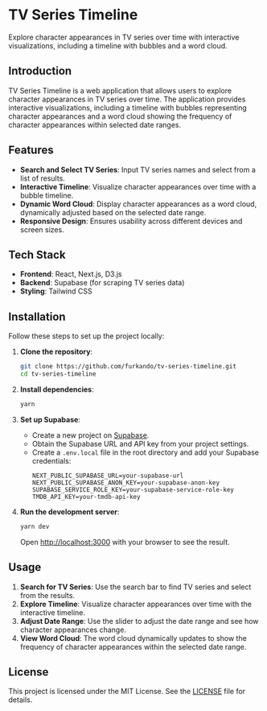 # TV Series Timeline

Explore character appearances in TV series over time with interactive visualizations, including a timeline with bubbles and a word cloud.

## Introduction

TV Series Timeline is a web application that allows users to explore character appearances in TV series over time. The application provides interactive visualizations, including a timeline with bubbles representing character appearances and a word cloud showing the frequency of character appearances within selected date ranges.

## Features

- **Search and Select TV Series**: Input TV series names and select from a list of results.
- **Interactive Timeline**: Visualize character appearances over time with a bubble timeline.
- **Dynamic Word Cloud**: Display character appearances as a word cloud, dynamically adjusted based on the selected date range.
- **Responsive Design**: Ensures usability across different devices and screen sizes.

## Tech Stack

- **Frontend**: React, Next.js, D3.js
- **Backend**: Supabase (for scraping TV series data)
- **Styling**: Tailwind CSS

## Installation

Follow these steps to set up the project locally:

1. **Clone the repository**:

   ```bash
   git clone https://github.com/furkando/tv-series-timeline.git
   cd tv-series-timeline
   ```

2. **Install dependencies**:

   ```bash
   yarn
   ```

3. **Set up Supabase**:

   - Create a new project on [Supabase](https://supabase.io/).
   - Obtain the Supabase URL and API key from your project settings.
   - Create a `.env.local` file in the root directory and add your Supabase credentials:
     ```env
     NEXT_PUBLIC_SUPABASE_URL=your-supabase-url
     NEXT_PUBLIC_SUPABASE_ANON_KEY=your-supabase-anon-key
     SUPABASE_SERVICE_ROLE_KEY=your-supabase-service-role-key
     TMDB_API_KEY=your-tmdb-api-key
     ```

4. **Run the development server**:

   ```bash
   yarn dev
   ```

   Open [http://localhost:3000](http://localhost:3000) with your browser to see the result.

## Usage

1. **Search for TV Series**: Use the search bar to find TV series and select from the results.
2. **Explore Timeline**: Visualize character appearances over time with the interactive timeline.
3. **Adjust Date Range**: Use the slider to adjust the date range and see how character appearances change.
4. **View Word Cloud**: The word cloud dynamically updates to show the frequency of character appearances within the selected date range.

## License

This project is licensed under the MIT License. See the [LICENSE](LICENSE) file for details.
